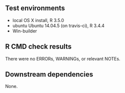 ## Test environments
* local OS X install, R 3.5.0
* ubuntu Ubuntu 14.04.5 (on travis-ci), R 3.4.4
* Win-builder

## R CMD check results
There were no ERRORs, WARNINGs, or relevant NOTEs. 

## Downstream dependencies
None.